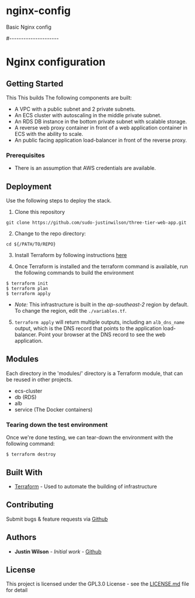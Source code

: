 # nginx-config
Basic Nginx config

#---------------------

# Nginx configuration

## Getting Started

This 
This builds
The following components are built:

* A VPC with a public subnet and 2 private subnets.
* An ECS cluster with autoscaling in the middle private subnet.
* An RDS DB instance in the bottom private subnet with scalable storage.
* A reverse web proxy container in front of a web application container in ECS with the ability to scale.
* An public facing application load-balancer in front of the reverse proxy.

### Prerequisites

- There is an assumption that AWS credentials are available.

## Deployment

Use the following steps to deploy the stack.

1) Clone this repository

```
git clone https://github.com/sudo-justinwilson/three-tier-web-app.git
```

2) Change to the repo directory:

```
cd ${/PATH/TO/REPO}
```

3) Install Terraform by following instructions [here](https://learn.hashicorp.com/terraform/getting-started/install.html)

4) Once Terraform is installed and the terraform command is available, run the following commands to build the environment

```
$ terraform init
$ terraform plan
$ terraform apply     
```
- _Note:_ This infrastructure is built in the _ap-southeast-2_ region by default. To change the region, edit the `./variables.tf`.

5) `terraform apply` will return multiple outputs, including an `alb_dns_name` output, which is the DNS record that points to the application load-balancer.
Point your browser at the DNS record to see the web application.

## Modules
Each directory in the 'modules/' directory is a Terraform module, that can be reused in other projects.

* ecs-cluster
* db (RDS)
* alb
* service (The Docker containers)

### Tearing down the test environment

Once we're done testing, we can tear-down the environment with the following command:

```
$ terraform destroy
```

## Built With

* [Terraform](https://terraform.io) - Used to automate the building of infrastructure

## Contributing

Submit bugs & feature requests via [Github](https://github.com/sudo-justinwilson/three-tier-web-app)

## Authors

* **Justin Wilson** - *Initial work* - [Github](https://github.com/sudo-justinwilson/)

## License

This project is licensed under the GPL3.0 License - see the [LICENSE.md](LICENSE.md) file for detail
